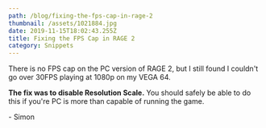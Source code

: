 ```yaml
---
path: /blog/fixing-the-fps-cap-in-rage-2
thumbnail: /assets/1021884.jpg
date: 2019-11-15T18:02:43.255Z
title: Fixing the FPS Cap in RAGE 2
category: Snippets
---
```

There is no FPS cap on the PC version of RAGE 2, but I still found I couldn't go over 30FPS playing at 1080p on my VEGA 64.

**The fix was to disable Resolution Scale.** You should safely be able to do this if you're PC is more than capable of running the game.

\- Simon
